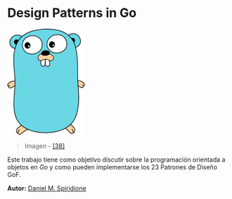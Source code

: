 # Design Patterns in Go

![](/assets/gopher.png)

> Imagen - [\[38\]](recursos.md)

Este trabajo tiene como objetivo discutir sobre la programación orientada a objetos en *Go* y como pueden implementarse los 23 Patrones de Diseño GoF.

**Autor:** [Daniel M. Spiridione](http://www.daniel-spiridione.com.ar)
